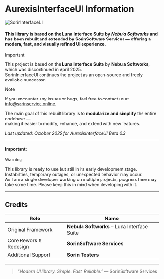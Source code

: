 # AurexisInterfaceUI Information
![SorinInterfaceUI](https://i.postimg.cc/MGZdtPpf/Aurexis-Interface-Library.png)

#### This library is based on the **Luna Interface Suite** by *Nebula Softworks* and has been rebuilt and extended by **SorinSoftware Services** — offering a modern, fast, and visually refined UI experience.  

> [!IMPORTANT]  
> This project is based on the <b>Luna Interface Suite</b> by <b>Nebula Softworks</b>, which was discontinued in April 2025.  
> SorinInterfaceUI continues the project as an open-source and freely available successor.

> [!NOTE]  
> If you encounter any issues or bugs, feel free to contact us at [info@sorinservice.online](mailto:info@sorinservice.online).
 

The main goal of this rebuilt library is to **modularize and simplify** the entire codebase —  
making it easier to modify, enhance, and extend with new features.  

_Last updated: October 2025 for AurexisInterfaceUI Beta 0.3_

---

#### Important:

> [!WARNING]  
> This library is ready to use but still in its early development stage.  
> Instabilities, temporary outages, or unexpected behavior may occur.  
> As I am a single developer working on multiple projects, progress here may take some time. 
> Please keep this in mind when developing with it.


---

## Credits

| Role | Name |
|------|------|
| Original Framework | **Nebula Softworks** – Luna Interface Suite |
| Core Rework & Redesign | **SorinSoftware Services** |
| Additional Support | **Sorin Testers** |

---

> *“Modern UI library. Simple. Fast. Reliable.”* — SorinSoftware Services

